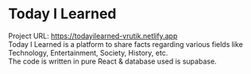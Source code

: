 # Today I Learned

Project URL: https://todayilearned-vrutik.netlify.app <br>
Today I Learned is a platform to share facts regarding various fields like Technology, Entertainment, Society, History, etc. <br>
The code is written in pure React & database used is supabase.
